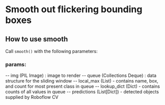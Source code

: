 # Smooth out flickering bounding boxes

## How to use smooth

Call `smooth()` with the following parameters:

### params:
-- img (PIL Image) : image to render
-- queue (Collections Deque) : data structure for the sliding window
-- local_max (List) - contains name, box, and count for most present class in queue
-- lookup_dict (Dict) - contains counts of all values in queue
-- predictions (List[Dict]) - detected objects supplied by Roboflow CV

